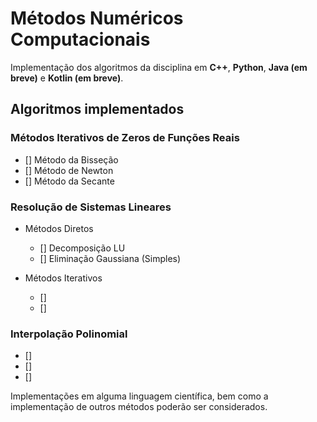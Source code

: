 # Métodos Numéricos Computacionais

Implementação dos algoritmos da disciplina em **C++**, **Python**, **Java (em breve)** e **Kotlin (em breve)**.

## Algoritmos implementados
### Métodos Iterativos de Zeros de Funções Reais
- [] Método da Bisseção
- [] Método de Newton
- [] Método da Secante

### Resolução de Sistemas Lineares
- Métodos Diretos
  - [] Decomposição LU
  - [] Eliminação Gaussiana (Simples)

- Métodos Iterativos
  - [] 
  - [] 

### Interpolação Polinomial
- [] 
- [] 
- [] 


Implementações em alguma linguagem científica, bem como a implementação de outros métodos poderão ser considerados.